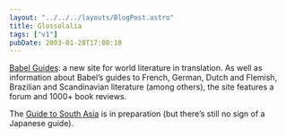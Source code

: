 ```yaml
---
layout: "../../../layouts/BlogPost.astro"
title: Glossolalia
tags: ["v1"]
pubDate: 2003-01-28T17:00:10
---
```


[Babel Guides][1]: a new site for world literature in translation. As well as information about Babel&#8217;s guides to French, German, Dutch and Flemish, Brazilian and Scandinavian literature (among others), the site features a forum and 1000+ book reviews.

The [Guide to South Asia][2] is in preparation (but there&#8217;s still no sign of a Japanese guide).

[1]: http://babelguides.com/ "Bable Guides: World Literature in Translation"
[2]: http://babelguides.com/story/2002/11/18/1017/9655 "Babel South Asia Guide: First volume features Tamil, Kannada, Telugu and Malayalam"
